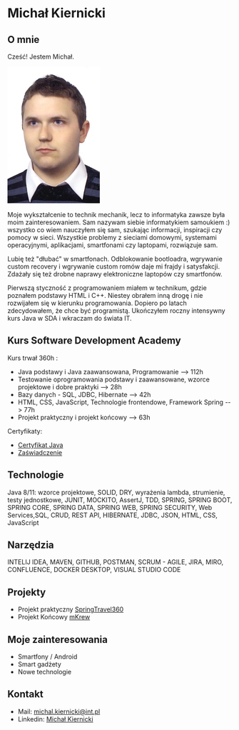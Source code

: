 # Michał Kiernicki
## O mnie
Cześć! Jestem Michał.

![profile](img/profilowe.jpg)

Moje wykształcenie to technik mechanik, lecz to informatyka zawsze była moim zainteresowaniem. Sam nazywam siebie informatykiem samoukiem :) wszystko co wiem nauczyłem się sam, szukając informacji, inspiracji czy pomocy w sieci. Wszystkie problemy z sieciami domowymi, systemami operacyjnymi, aplikacjami, smartfonami czy laptopami, rozwiązuje sam.

Lubię też "dłubać" w smartfonach. Odblokowanie bootloadra, wgrywanie custom recovery i wgrywanie custom romów daje mi frajdy i satysfakcji. Zdażały się też drobne naprawy elektroniczne laptopów czy smartfonów.

Pierwszą styczność z programowaniem miałem w technikum, gdzie poznałem podstawy HTML i C++. Niestey obrałem inną drogę i nie rozwijałem się w kierunku programowania. Dopiero po latach zdecydowałem, że chce być programistą. Ukończyłem roczny intensywny kurs Java w SDA i wkraczam do świata IT.
## Kurs Software Development Academy
Kurs trwał 360h :
* Java podstawy i Java zaawansowana, Programowanie --> 112h
* Testowanie oprogramowania podstawy i zaawansowane, wzorce projektowe i dobre praktyki --> 28h
* Bazy danych - SQL, JDBC, Hibernate --> 42h
* HTML, CSS, JavaScript, Technologie frontendowe, Framework Spring --> 77h
* Projekt praktyczny i projekt końcowy --> 63h
 
 Certyfikaty:
* [Certyfikat Java](https://app.diplomasafe.com/pl-PL/diploma/d81aaabc512e1f43f9c34db208cf3de71671e01c2)
* [Zaświadczenie](https://app.diplomasafe.com/pl-PL/diploma/d6c72de3ed1bb665e424758ebe0e6d0f1916c1c35)

## Technologie
Java 8/11: wzorce projektowe, SOLID, DRY, wyrażenia lambda, strumienie, testy jednostkowe, JUNIT, MOCKITO, AssertJ, TDD,
SPRING, SPRING BOOT, SPRING CORE, SPRING DATA, SPRING WEB, SPRING SECURITY, Web Services,SQL, CRUD, REST API, HIBERNATE, JDBC, JSON, HTML, CSS, JavaScript
## Narzędzia
INTELIJ IDEA, MAVEN, GITHUB, POSTMAN, SCRUM - AGILE, JIRA, MIRO, CONFLUENCE, DOCKER DESKTOP, VISUAL STUDIO CODE
## Projekty
* Projekt praktyczny [SpringTravel360](SpringTravel360)
* Projekt Końcowy [mKrew](mKrew)
## Moje zainteresowania
* Smartfony / Android
* Smart gadżety
* Nowe technologie
## Kontakt
* Mail: michal.kiernicki@int.pl
* Linkedin: [Michał Kiernicki](www.linkedin.com/in/michał-kiernicki-java)

